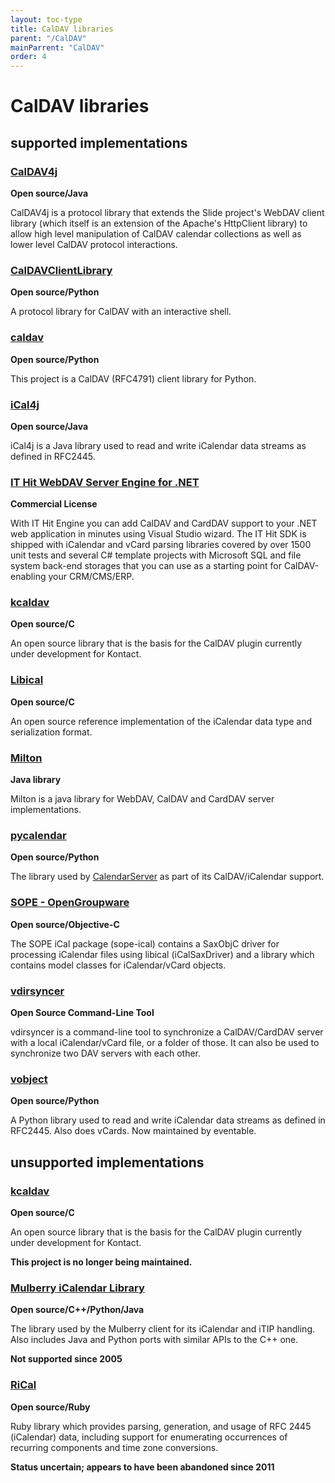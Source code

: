 ```yaml
---
layout: toc-type
title: CalDAV libraries
parent: "/CalDAV"
mainParrent: "CalDAV"
order: 4
---
```


# CalDAV libraries

##  supported implementations

### [CalDAV4j](https://github.com/caldav4j/caldav4j)
**Open source/Java**

CalDAV4j is a protocol library that extends the Slide project's WebDAV client library (which itself is an extension of the Apache's HttpClient library) to allow high level manipulation of CalDAV calendar collections as well as lower level CalDAV protocol interactions.

### [CalDAVClientLibrary](https://www.calendarserver.org/CalDAVClientLibrary.html)
**Open source/Python**

A protocol library for CalDAV with an interactive shell.

### [caldav](https://pypi.python.org/pypi/caldav)
**Open source/Python**

This project is a CalDAV (RFC4791) client library for Python.

### [iCal4j](https://github.com/ical4j/ical4j)
**Open source/Java**

iCal4j is a Java library used to read and write iCalendar data streams as defined in RFC2445.

### [IT Hit WebDAV Server Engine for .NET](https://www.webdavsystem.com/server/)
**Commercial License**

With IT Hit Engine you can add CalDAV and CardDAV support to your .NET web application in minutes using Visual Studio wizard. The IT Hit SDK is shipped with iCalendar and vCard parsing libraries covered by over 1500 unit tests and several C# template projects with Microsoft SQL and file system back-end storages that you can use as a starting point for CalDAV-enabling your CRM/CMS/ERP.

### [kcaldav](https://code.google.com/archive/p/kcaldav/)
**Open source/C**

An open source library that is the basis for the CalDAV plugin currently under development for Kontact.

### [Libical](http://libical.github.io/libical/)
**Open source/C**

An open source reference implementation of the iCalendar data type and serialization format.

### [Milton](http://milton.io/)
**Java library**

Milton is a java library for WebDAV, CalDAV and CardDAV server implementations.

### [pycalendar](https://www.calendarserver.org/PyCalendar.html)
**Open source/Python**

The library used by [CalendarServer](https://www.calendarserver.org) as part of its CalDAV/iCalendar support.

### [SOPE - OpenGroupware](http://sope.opengroupware.org/en/sope_ical/index.html)
**Open source/Objective-C**

The SOPE iCal package (sope-ical) contains a SaxObjC driver for processing iCalendar files using libical (iCalSaxDriver) and a library which contains model classes for iCalendar/vCard objects.

### [vdirsyncer](https://github.com/pimutils/vdirsyncer)
**Open Source Command-Line Tool**

vdirsyncer is a command-line tool to synchronize a CalDAV/CardDAV server with a local iCalendar/vCard file, or a folder of those. It can also be used to synchronize two DAV servers with each other.

### [vobject](http://eventable.github.io/vobject/)
**Open source/Python**

A Python library used to read and write iCalendar data streams as defined in RFC2445. Also does vCards. Now maintained by eventable.

##  unsupported implementations

### [kcaldav](https://code.google.com/archive/p/kcaldav/)
**Open source/C**

An open source library that is the basis for the CalDAV plugin currently under development for Kontact.

**This project is no longer being maintained.**

### [Mulberry iCalendar Library](http://trac.mulberrymail.com/repos/wiki/icalendar)
**Open source/C++/Python/Java**

The library used by the Mulberry client for its iCalendar and iTIP handling. Also includes Java and Python ports with similar APIs to the C++ one.

**Not supported since 2005**

### [RiCal](https://github.com/rubyredrick/ri_cal)
**Open source/Ruby**

Ruby library which provides parsing, generation, and usage of RFC 2445 (iCalendar) data, including support for enumerating occurrences of recurring components and time zone conversions.

**Status uncertain; appears to have been abandoned since 2011**

